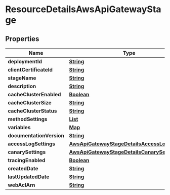 

# ResourceDetailsAwsApiGatewayStage


## Properties

| Name | Type | Description | Notes |
|------------ | ------------- | ------------- | -------------|
|**deploymentId** | [**String**](String.md) |  |  [optional] |
|**clientCertificateId** | [**String**](String.md) |  |  [optional] |
|**stageName** | [**String**](String.md) |  |  [optional] |
|**description** | [**String**](String.md) |  |  [optional] |
|**cacheClusterEnabled** | [**Boolean**](Boolean.md) |  |  [optional] |
|**cacheClusterSize** | [**String**](String.md) |  |  [optional] |
|**cacheClusterStatus** | [**String**](String.md) |  |  [optional] |
|**methodSettings** | [**List**](List.md) |  |  [optional] |
|**variables** | [**Map**](Map.md) |  |  [optional] |
|**documentationVersion** | [**String**](String.md) |  |  [optional] |
|**accessLogSettings** | [**AwsApiGatewayStageDetailsAccessLogSettings**](AwsApiGatewayStageDetailsAccessLogSettings.md) |  |  [optional] |
|**canarySettings** | [**AwsApiGatewayStageDetailsCanarySettings**](AwsApiGatewayStageDetailsCanarySettings.md) |  |  [optional] |
|**tracingEnabled** | [**Boolean**](Boolean.md) |  |  [optional] |
|**createdDate** | [**String**](String.md) |  |  [optional] |
|**lastUpdatedDate** | [**String**](String.md) |  |  [optional] |
|**webAclArn** | [**String**](String.md) |  |  [optional] |



